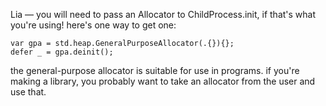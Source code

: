 Lia
—
you will need to pass an Allocator to ChildProcess.init, if that's what you're using!
here's one way to get one:

```zig
var gpa = std.heap.GeneralPurposeAllocator(.{}){};
defer _ = gpa.deinit();
```

the general-purpose allocator is suitable for use in programs. if you're making a library, you probably want to take an allocator from the user and use that.
